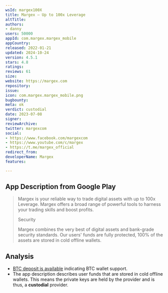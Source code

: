 ```yaml
---
wsId: margex100X
title: Margex – Up to 100x Leverage
altTitle: 
authors:
- danny
users: 50000
appId: com.margex.margex_mobile
appCountry: 
released: 2022-01-21
updated: 2024-10-24
version: 4.5.1
stars: 4.8
ratings: 
reviews: 61
size: 
website: https://margex.com
repository: 
issue: 
icon: com.margex.margex_mobile.png
bugbounty: 
meta: ok
verdict: custodial
date: 2023-07-08
signer: 
reviewArchive: 
twitter: margexcom
social:
- https://www.facebook.com/margexcom
- https://www.youtube.com/c/margex
- https://t.me/margex_official
redirect_from: 
developerName: Margex
features: 

---
```


## App Description from Google Play

> Margex is your reliable way to trade digital assets with up to 100x Leverage. Margex offers a broad range of powerful tools to harness your trading skills and boost profits.
>
> Security
>
> Margex combines the very best of digital assets and bank-grade security standards. Our users' funds are fully protected, 100% of the assets are stored in cold offline wallets.

## Analysis

- [BTC deposit is available](https://margex.com/how-to-deposit) indicating BTC wallet support.
- The app description describes user funds that are stored in cold offline wallets. This means the private keys are held by the provider and is thus, a **custodial** provider.
